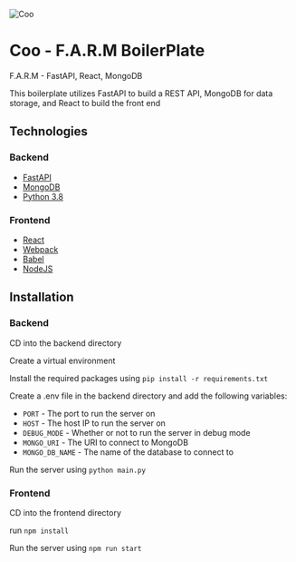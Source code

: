![Coo](https://repository-images.githubusercontent.com/441897620/fb1db68a-ec46-4786-9c96-c1134fc7f4d6')

# Coo - F.A.R.M BoilerPlate
F.A.R.M - FastAPI, React, MongoDB

This boilerplate utilizes FastAPI to build a REST API, MongoDB for data storage, and React to build the front end

## Technologies
### Backend
- [FastAPI](https://fastapi.tiangolo.com/)
- [MongoDB](https://www.mongodb.com/)
- [Python 3.8](https://www.python.org/downloads/release/python-380/)

### Frontend
- [React](https://reactjs.org/)
- [Webpack](https://webpack.js.org/)
- [Babel](https://babeljs.io/)
- [NodeJS](https://nodejs.org/en/)


## Installation
### Backend
CD into the backend directory

Create a virtual environment

Install the required packages using `pip install -r requirements.txt`

Create a .env file in the backend directory and add the following variables:
- `PORT` - The port to run the server on
- `HOST` - The host IP to run the server on
- `DEBUG_MODE` - Whether or not to run the server in debug mode
- `MONGO_URI` - The URI to connect to MongoDB
- `MONGO_DB_NAME` - The name of the database to connect to

Run the server using `python main.py`

### Frontend
CD into the frontend directory

run `npm install`

Run the server using `npm run start`




